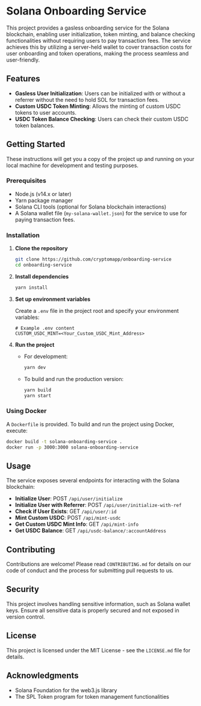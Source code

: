 # Solana Onboarding Service

This project provides a gasless onboarding service for the Solana blockchain, enabling user initialization, token minting, and balance checking functionalities without requiring users to pay transaction fees. The service achieves this by utilizing a server-held wallet to cover transaction costs for user onboarding and token operations, making the process seamless and user-friendly.

## Features

- **Gasless User Initialization**: Users can be initialized with or without a referrer without the need to hold SOL for transaction fees.
- **Custom USDC Token Minting**: Allows the minting of custom USDC tokens to user accounts.
- **USDC Token Balance Checking**: Users can check their custom USDC token balances.

## Getting Started

These instructions will get you a copy of the project up and running on your local machine for development and testing purposes.

### Prerequisites

- Node.js (v14.x or later)
- Yarn package manager
- Solana CLI tools (optional for Solana blockchain interactions)
- A Solana wallet file (`my-solana-wallet.json`) for the service to use for paying transaction fees.

### Installation

1. **Clone the repository**

   ```sh
   git clone https://github.com/cryptomapp/onboarding-service
   cd onboarding-service
   ```

2. **Install dependencies**

   ```sh
   yarn install
   ```

3. **Set up environment variables**

   Create a `.env` file in the project root and specify your environment variables:

   ```plaintext
   # Example .env content
   CUSTOM_USDC_MINT=<Your_Custom_USDC_Mint_Address>
   ```

4. **Run the project**

   - For development:

     ```sh
     yarn dev
     ```

   - To build and run the production version:

     ```sh
     yarn build
     yarn start
     ```

### Using Docker

A `Dockerfile` is provided. To build and run the project using Docker, execute:

```sh
docker build -t solana-onboarding-service .
docker run -p 3000:3000 solana-onboarding-service
```

## Usage

The service exposes several endpoints for interacting with the Solana blockchain:

- **Initialize User**: POST `/api/user/initialize`
- **Initialize User with Referrer**: POST `/api/user/initialize-with-ref`
- **Check if User Exists**: GET `/api/user/:id`
- **Mint Custom USDC**: POST `/api/mint-usdc`
- **Get Custom USDC Mint Info**: GET `/api/mint-info`
- **Get USDC Balance**: GET `/api/usdc-balance/:accountAddress`

## Contributing

Contributions are welcome! Please read `CONTRIBUTING.md` for details on our code of conduct and the process for submitting pull requests to us.

## Security

This project involves handling sensitive information, such as Solana wallet keys. Ensure all sensitive data is properly secured and not exposed in version control.

## License

This project is licensed under the MIT License - see the `LICENSE.md` file for details.

## Acknowledgments

- Solana Foundation for the web3.js library
- The SPL Token program for token management functionalities
